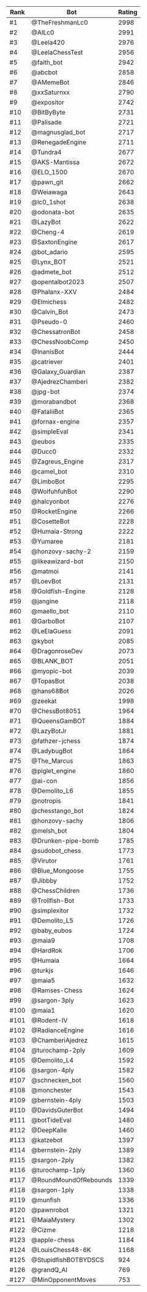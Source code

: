 Rank|Bot|Rating
---|---|---
#1|@TheFreshmanLc0|2998
#2|@AILc0|2991
#3|@Leela420|2976
#4|@LeelaChessTest|2956
#5|@faith_bot|2942
#6|@abcbot|2858
#7|@AMemeBot|2846
#8|@xxSaturnxx|2790
#9|@expositor|2742
#10|@BitByByte|2731
#11|@Palisade|2721
#12|@magnusglad_bot|2717
#13|@RenegadeEngine|2711
#14|@Tundra4|2677
#15|@AKS-Mantissa|2672
#16|@ELO_1500|2670
#17|@pawn_git|2662
#18|@Weiawaga|2643
#19|@lc0_1shot|2638
#20|@odonata-bot|2635
#21|@LazyBot|2622
#22|@Cheng-4|2619
#23|@SaxtonEngine|2617
#24|@bot_adario|2595
#25|@Lynx_BOT|2521
#26|@admete_bot|2512
#27|@opentalbot2023|2507
#28|@Phalanx-XXV|2484
#29|@Elmichess|2482
#30|@Calvin_Bot|2473
#31|@Pseudo-0|2460
#32|@ChessatronBot|2458
#33|@ChessNoobComp|2450
#34|@InanisBot|2444
#35|@catriever|2401
#36|@Galaxy_Guardian|2387
#37|@AjedrezChamberi|2382
#38|@jpg-bot|2374
#39|@morabandbot|2368
#40|@FataliiBot|2365
#41|@fornax-engine|2357
#42|@simpleEval|2341
#43|@eubos|2335
#44|@Ducc0|2332
#45|@Zagreus_Engine|2317
#46|@camel_bot|2310
#47|@LimboBot|2295
#48|@WolfuhfuhBot|2290
#49|@halcyonbot|2276
#50|@RocketEngine|2266
#51|@CosetteBot|2228
#52|@Humaia-Strong|2222
#53|@Yumaree|2181
#54|@honzovy-sachy-2|2159
#55|@likeawizard-bot|2150
#56|@matmoi|2141
#57|@LoevBot|2131
#58|@Goldfish-Engine|2128
#59|@jangine|2118
#60|@maello_bot|2110
#61|@GarboBot|2107
#62|@LeElaGuess|2091
#63|@kybot|2085
#64|@DragonroseDev|2073
#65|@BLANK_BOT|2051
#66|@myopic-bot|2039
#67|@TopasBot|2038
#68|@hans68Bot|2026
#69|@zeekat|1998
#70|@ChessBot8051|1964
#71|@QueensGamBOT|1884
#72|@LazyBotJr|1881
#73|@fathzer-jchess|1874
#74|@LadybugBot|1864
#75|@The_Marcus|1863
#76|@piglet_engine|1860
#77|@ai-con|1856
#78|@Demolito_L6|1855
#79|@notropis|1841
#80|@chesstango_bot|1824
#81|@honzovy-sachy|1806
#82|@melsh_bot|1804
#83|@Drunken-pipe-bomb|1785
#84|@sudobot_chess|1773
#85|@Virutor|1761
#86|@Blue_Mongoose|1755
#87|@Jibbby|1752
#88|@ChessChildren|1736
#89|@Trollfish-Bot|1733
#90|@simplexitor|1732
#91|@Demolito_L5|1726
#92|@baby_eubos|1724
#93|@maia9|1708
#94|@HardRok|1706
#95|@Humaia|1664
#96|@turkjs|1646
#97|@maia5|1632
#98|@Ramses-Chess|1624
#99|@sargon-3ply|1623
#100|@maia1|1620
#101|@Rodent-IV|1618
#102|@RadianceEngine|1616
#103|@ChamberiAjedrez|1615
#104|@turochamp-2ply|1609
#105|@Demolito_L4|1592
#106|@sargon-4ply|1582
#107|@schnecken_bot|1560
#108|@monchester|1543
#109|@bernstein-4ply|1503
#110|@DavidsGuterBot|1494
#111|@botTideEval|1480
#112|@DeepKalle|1460
#113|@katzebot|1397
#114|@bernstein-2ply|1389
#115|@sargon-2ply|1382
#116|@turochamp-1ply|1360
#117|@RoundMoundOfRebounds|1339
#118|@sargon-1ply|1338
#119|@munfish|1336
#120|@pawnrobot|1321
#121|@MaiaMystery|1302
#122|@Cizme|1218
#123|@apple-chess|1184
#124|@LouisChess48-6K|1168
#125|@StupidfishBOTBYDSCS|924
#126|@grandQ_AI|769
#127|@MinOpponentMoves|753
